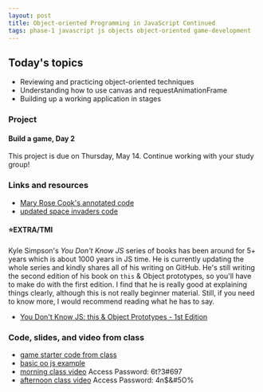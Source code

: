 ```yaml
---
layout: post
title: Object-oriented Programming in JavaScript Continued
tags: phase-1 javascript js objects object-oriented game-development
---
```


## Today's topics

- Reviewing and practicing object-oriented techniques
- Understanding how to use canvas and requestAnimationFrame
- Building up a working application in stages

### Project
#### Build a game, Day 2

This project is due on Thursday, May 14. Continue working with your study group!

### Links and resources

- [Mary Rose Cook's annotated code](http://annotated-code.maryrosecook.com/space-invaders/docs/space-invaders.html)
- [updated space invaders code](https://github.com/momentum-team-1/examples/tree/master/space-invaders)


#### ⭐️EXTRA/TMI

Kyle Simpson's _You Don't Know JS_ series of books has been around for 5+ years which is about 1000 years in JS time. He is currently updating the whole series and kindly shares all of his writing on GitHub. He's still writing the second edition of his book on `this` & Object prototypes, so you'll have to make do with the first edition. I find that he is really good at explaining things clearly, although this is not really beginner material. Still, if you need to know more, I would recommend reading what he has to say.

- [You Don't Know JS: this & Object Prototypes - 1st Edition](https://github.com/getify/You-Dont-Know-JS/tree/1st-ed/this%20%26%20object%20prototypes#you-dont-know-js-this--object-prototypes---1st-edition)


### Code, slides, and video from class

- [game starter code from class](https://github.com/momentum-team-1/examples/tree/master/simple-game-starter)
- [basic oo js example](https://github.com/momentum-team-1/examples/tree/master/oo-number-guessing-game)
- [morning class video](https://us02web.zoom.us/rec/share/5OB5L-n-z3NLHavg9k7uGZMrL4THX6a8gSQf_vMOmko0tzsAgFfisBI20l2VcEzg) Access Password: 6t?3#697
- [afternoon class video](https://us02web.zoom.us/rec/share/_ONEfrHL-HJOfIXp0EH0S4kCNNzrT6a82yJLq_oLzB7eoJtJJ_8btmPIg_Xx8THK) Access Password: 4n$&#5O%
